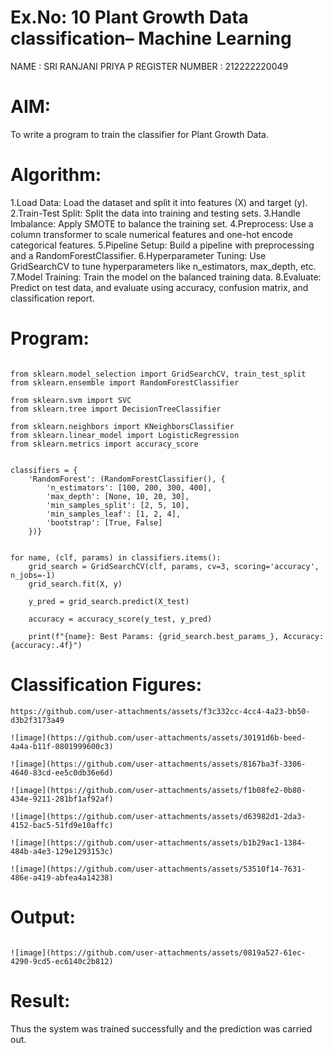 # Ex.No: 10 Plant Growth Data classification– Machine Learning  

NAME : SRI RANJANI PRIYA P
REGISTER NUMBER : 212222220049

# AIM: 
To write a program to train the classifier for Plant Growth Data.

# Algorithm:

1.Load Data: Load the dataset and split it into features (X) and target (y).
2.Train-Test Split: Split the data into training and testing sets.
3.Handle Imbalance: Apply SMOTE to balance the training set.
4.Preprocess: Use a column transformer to scale numerical features and one-hot encode categorical features.
5.Pipeline Setup: Build a pipeline with preprocessing and a RandomForestClassifier.
6.Hyperparameter Tuning: Use GridSearchCV to tune hyperparameters like n_estimators, max_depth, etc.
7.Model Training: Train the model on the balanced training data.
8.Evaluate: Predict on test data, and evaluate using accuracy, confusion matrix, and classification report.

# Program:
```

from sklearn.model_selection import GridSearchCV, train_test_split
from sklearn.ensemble import RandomForestClassifier

from sklearn.svm import SVC
from sklearn.tree import DecisionTreeClassifier

from sklearn.neighbors import KNeighborsClassifier
from sklearn.linear_model import LogisticRegression
from sklearn.metrics import accuracy_score


classifiers = {
    'RandomForest': (RandomForestClassifier(), {
        'n_estimators': [100, 200, 300, 400],
        'max_depth': [None, 10, 20, 30],
        'min_samples_split': [2, 5, 10],
        'min_samples_leaf': [1, 2, 4],
        'bootstrap': [True, False]
    })}


for name, (clf, params) in classifiers.items():
    grid_search = GridSearchCV(clf, params, cv=3, scoring='accuracy', n_jobs=-1)
    grid_search.fit(X, y)

    y_pred = grid_search.predict(X_test)

    accuracy = accuracy_score(y_test, y_pred)

    print(f"{name}: Best Params: {grid_search.best_params_}, Accuracy: {accuracy:.4f}")

```
# Classification Figures:
```
https://github.com/user-attachments/assets/f3c332cc-4cc4-4a23-bb50-d3b2f3173a49

![image](https://github.com/user-attachments/assets/30191d6b-beed-4a4a-b11f-0801999600c3)

![image](https://github.com/user-attachments/assets/8167ba3f-3306-4640-83cd-ee5c0db36e6d)

![image](https://github.com/user-attachments/assets/f1b08fe2-0b80-434e-9211-281bf1af92af)

![image](https://github.com/user-attachments/assets/d63982d1-2da3-4152-bac5-51fd9e10affc)

![image](https://github.com/user-attachments/assets/b1b29ac1-1384-484b-a4e3-129e1293153c)

![image](https://github.com/user-attachments/assets/53510f14-7631-486e-a419-abfea4a14238)
```

# Output:
```
                           
![image](https://github.com/user-attachments/assets/0819a527-61ec-4290-9cd5-ec6140c2b812)

```
# Result:
Thus the system was trained successfully and the prediction was carried out.
